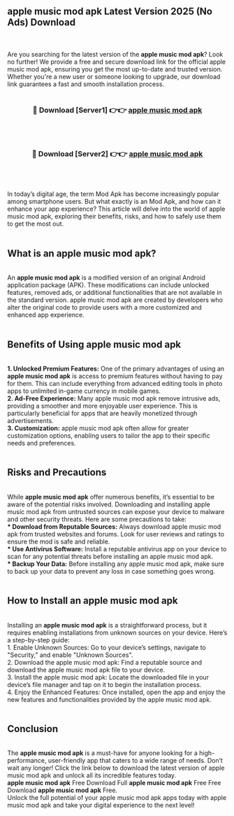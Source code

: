 ## apple music mod apk Latest Version 2025 (No Ads) Download
<br><br>
Are you searching for the latest version of the <strong>apple music mod apk</strong>? Look no further! We provide a free and secure download link for the official apple music mod apk, ensuring you get the most up-to-date and trusted version. Whether you're a new user or someone looking to upgrade, our download link guarantees a fast and smooth installation process.
<br>
<br>
<div align="center">
<h3>🔴 Download [Server1] 👉👉 <a href="https://modyolo.store/apple_music_mod_apk">apple music mod apk</a></h3><br>
<br>
<h3>🔴 Download [Server2] 👉👉 <a href="https://modyolo.store/apple_music_mod_apk">apple music mod apk</a></h3><br>
</div>
<br>
<br>
In today’s digital age, the term Mod Apk has become increasingly popular among smartphone users. But what exactly is an Mod Apk, and how can it enhance your app experience? This article will delve into the world of apple music mod apk, exploring their benefits, risks, and how to safely use them to get the most out.
<br>
<br>
<h2>What is an apple music mod apk?</h2>
<br>
An <strong>apple music mod apk</strong> is a modified version of an original Android application package (APK). These modifications can include unlocked features, removed ads, or additional functionalities that are not available in the standard version. apple music mod apk are created by developers who alter the original code to provide users with a more customized and enhanced app experience.
<br>
<br>
<h2>Benefits of Using apple music mod apk</h2>
<br>
<strong> 1. Unlocked Premium Features:</strong> One of the primary advantages of using an <strong>apple music mod apk</strong> is access to premium features without having to pay for them. This can include everything from advanced editing tools in photo apps to unlimited in-game currency in mobile games.
<br>
<strong> 2. Ad-Free Experience:</strong> Many apple music mod apk remove intrusive ads, providing a smoother and more enjoyable user experience. This is particularly beneficial for apps that are heavily monetized through advertisements.
<br>
<strong> 3. Customization:</strong> apple music mod apk often allow for greater customization options, enabling users to tailor the app to their specific needs and preferences.
<br>
<br>
<h2>Risks and Precautions</h2>
<br>
While <strong>apple music mod apk</strong> offer numerous benefits, it’s essential to be aware of the potential risks involved. Downloading and installing apple music mod apk from untrusted sources can expose your device to malware and other security threats. Here are some precautions to take:
<br>
<strong> * Download from Reputable Sources:</strong> Always download apple music mod apk from trusted websites and forums. Look for user reviews and ratings to ensure the mod is safe and reliable.
<br>
<strong> * Use Antivirus Software:</strong> Install a reputable antivirus app on your device to scan for any potential threats before installing an apple music mod apk.
<br>
<strong> * Backup Your Data:</strong> Before installing any apple music mod apk, make sure to back up your data to prevent any loss in case something goes wrong.
<br>
<br>
<h2>How to Install an apple music mod apk</h2>
<br>
Installing an <strong>apple music mod apk</strong> is a straightforward process, but it requires enabling installations from unknown sources on your device. Here’s a step-by-step guide:
<br>
 1. Enable Unknown Sources: Go to your device’s settings, navigate to "Security," and enable "Unknown Sources".
<br>
 2. Download the apple music mod apk: Find a reputable source and download the apple music mod apk file to your device.
<br>
 3. Install the apple music mod apk: Locate the downloaded file in your device’s file manager and tap on it to begin the installation process.
<br>
 4. Enjoy the Enhanced Features: Once installed, open the app and enjoy the new features and functionalities provided by the apple music mod apk.
<br>
<br>
<h2><strong>Conclusion</strong></h2>
<br>
The <strong>apple music mod apk</strong> is a must-have for anyone looking for a high-performance, user-friendly app that caters to a wide range of needs. Don’t wait any longer! Click the link below to download the latest version of apple music mod apk and unlock all its incredible features today.
<br>
<strong>apple music mod apk</strong> Free Download Full <strong>apple music mod apk</strong> Free Free Download <strong>apple music mod apk</strong> Free.
<br>
Unlock the full potential of your apple music mod apk apps today with apple music mod apk and take your digital experience to the next level!

